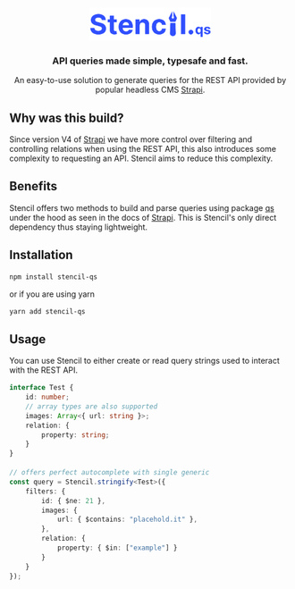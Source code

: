 <br/>

<p align="center">
    <img src="./assets/logo.png" width="218px"  alt="Stencil logo" />
</p>

<h3 align="center">API queries made simple, typesafe and fast.</h3>
<p align="center">An easy-to-use solution to generate queries for the REST API provided by
popular headless CMS <a href="https://github.com/strapi/strapi">Strapi</a>.</p>

## Why was this build?

Since version V4 of [Strapi](https://github.com/strapi/strapi) we have more control over filtering and controlling relations when using the REST API, this also introduces some complexity to requesting an API. Stencil aims to reduce this complexity.

## Benefits

Stencil offers two methods to build and parse queries using package [qs](https://github.com/ljharb/qs) under the hood as seen in the docs of [Strapi](https://docs.strapi.io/developer-docs/latest/developer-resources/database-apis-reference/rest/filtering-locale-publication.html#filtering). This is Stencil's only direct dependency thus staying lightweight.

## Installation

```bash
npm install stencil-qs
```

or if you are using yarn

```bash
yarn add stencil-qs
```

## Usage

You can use Stencil to either create or read query strings used to interact with the
REST API.

```typescript
interface Test {
    id: number;
    // array types are also supported
    images: Array<{ url: string }>;
    relation: {
        property: string;
    }
}

// offers perfect autocomplete with single generic
const query = Stencil.stringify<Test>({
    filters: {
        id: { $ne: 21 },
        images: {
            url: { $contains: "placehold.it" },
        },
        relation: {
            property: { $in: ["example"] }
        }
    }
});
```
